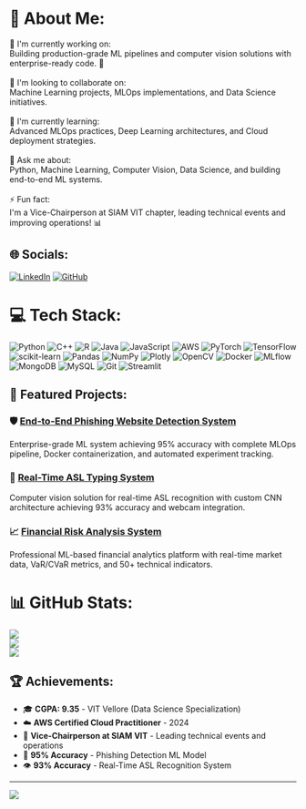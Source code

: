 # 💫 About Me:
🔭 I'm currently working on:<br>Building production-grade ML pipelines and computer vision solutions with enterprise-ready code. 🤖<br><br>👯 I'm looking to collaborate on:<br>Machine Learning projects, MLOps implementations, and Data Science initiatives.<br><br>🌱 I'm currently learning:<br>Advanced MLOps practices, Deep Learning architectures, and Cloud deployment strategies.<br><br>💬 Ask me about:<br>Python, Machine Learning, Computer Vision, Data Science, and building end-to-end ML systems.<br><br>⚡ Fun fact:<br>I'm a Vice-Chairperson at SIAM VIT chapter, leading technical events and improving operations! 📊<br>


## 🌐 Socials:
[![LinkedIn](https://img.shields.io/badge/LinkedIn-%230077B5.svg?logo=linkedin&logoColor=white)](https://linkedin.com/in/harsh-agrawal) [![GitHub](https://img.shields.io/badge/GitHub-%23121011.svg?logo=github&logoColor=white)](https://github.com/HaDeS-18)

# 💻 Tech Stack:
![Python](https://img.shields.io/badge/python-3670A0?style=plastic&logo=python&logoColor=ffdd54) ![C++](https://img.shields.io/badge/c++-%2300599C.svg?style=plastic&logo=c%2B%2B&logoColor=white) ![R](https://img.shields.io/badge/r-%23276DC3.svg?style=plastic&logo=r&logoColor=white) ![Java](https://img.shields.io/badge/java-%23ED8B00.svg?style=plastic&logo=openjdk&logoColor=white) ![JavaScript](https://img.shields.io/badge/javascript-%23323330.svg?style=plastic&logo=javascript&logoColor=%23F7DF1E) ![AWS](https://img.shields.io/badge/AWS-%23FF9900.svg?style=plastic&logo=amazon-aws&logoColor=white) ![PyTorch](https://img.shields.io/badge/PyTorch-%23EE4C2C.svg?style=plastic&logo=PyTorch&logoColor=white) ![TensorFlow](https://img.shields.io/badge/TensorFlow-%23FF6F00.svg?style=plastic&logo=TensorFlow&logoColor=white) ![scikit-learn](https://img.shields.io/badge/scikit--learn-%23F7931E.svg?style=plastic&logo=scikit-learn&logoColor=white) ![Pandas](https://img.shields.io/badge/pandas-%23150458.svg?style=plastic&logo=pandas&logoColor=white) ![NumPy](https://img.shields.io/badge/numpy-%23013243.svg?style=plastic&logo=numpy&logoColor=white) ![Plotly](https://img.shields.io/badge/Plotly-%233F4F75.svg?style=plastic&logo=plotly&logoColor=white) ![OpenCV](https://img.shields.io/badge/opencv-%23white.svg?style=plastic&logo=opencv&logoColor=white) ![Docker](https://img.shields.io/badge/docker-%230db7ed.svg?style=plastic&logo=docker&logoColor=white) ![MLflow](https://img.shields.io/badge/mlflow-%23d9ead3.svg?style=plastic&logo=numpy&logoColor=blue) ![MongoDB](https://img.shields.io/badge/MongoDB-%234ea94b.svg?style=plastic&logo=mongodb&logoColor=white) ![MySQL](https://img.shields.io/badge/mysql-%2300000f.svg?style=plastic&logo=mysql&logoColor=white) ![Git](https://img.shields.io/badge/git-%23F05033.svg?style=plastic&logo=git&logoColor=white) ![Streamlit](https://img.shields.io/badge/Streamlit-%23FE4B4B.svg?style=plastic&logo=streamlit&logoColor=white)

## 🚀 Featured Projects:

### 🛡️ [End-to-End Phishing Website Detection System](https://github.com/HaDeS-18/networksecurity)
Enterprise-grade ML system achieving 95% accuracy with complete MLOps pipeline, Docker containerization, and automated experiment tracking.

### 🤟 [Real-Time ASL Typing System](https://github.com/HaDeS-18/Real-Time-Hand-Sign-Detection-Pytorch)
Computer vision solution for real-time ASL recognition with custom CNN architecture achieving 93% accuracy and webcam integration.

### 📈 [Financial Risk Analysis System](https://github.com/HaDeS-18/Financial-Risk-Analysis)
Professional ML-based financial analytics platform with real-time market data, VaR/CVaR metrics, and 50+ technical indicators.

# 📊 GitHub Stats:
![](https://github-readme-stats.vercel.app/api?username=HaDeS-18&theme=radical&hide_border=false&include_all_commits=true&count_private=true)<br/>
![](https://github-readme-streak-stats.herokuapp.com/?user=HaDeS-18&theme=radical&hide_border=false)<br/>
![](https://github-readme-stats.vercel.app/api/top-langs/?username=HaDeS-18&theme=radical&hide_border=false&include_all_commits=true&count_private=true&layout=compact)

## 🏆 Achievements:
- 🎓 **CGPA: 9.35** - VIT Vellore (Data Science Specialization)
- ☁️ **AWS Certified Cloud Practitioner** - 2024
- 📐 **Vice-Chairperson at SIAM VIT** - Leading technical events and operations
- 🎯 **95% Accuracy** - Phishing Detection ML Model
- 👁️ **93% Accuracy** - Real-Time ASL Recognition System

---
[![](https://visitcount.itsvg.in/api?id=HaDeS-18&icon=0&color=0)](https://visitcount.itsvg.in)

<!-- Proudly created with GPRM ( https://gprm.itsvg.in ) -->
